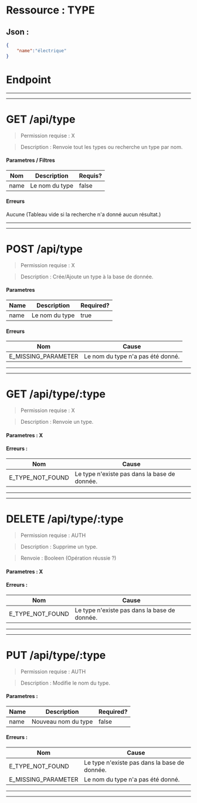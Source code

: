 # Ressource : TYPE

## Json : 
```json
{
	"name":"électrique"
}
```

# Endpoint
* * *
* * *

# GET /api/type
> Permission requise : X

> Description : Renvoie tout les types ou recherche un type par nom.

#### **Parametres / Filtres** 

| Nom | Description | Requis? |
| ---- | ----------- | --------- |
| name | Le nom du type | false |

#### **Erreurs**
Aucune (Tableau vide si la recherche n'a donné aucun résultat.)
* * *
* * *
# POST /api/type
> Permission requise : X

> Description : Crée/Ajoute un type à la base de donnée.

#### **Parametres**

| Name | Description | Required? |
| ---- | ----------- | --------- |
| name | Le nom du type | true |

#### **Erreurs**

| Nom | Cause |
| --- | ----- |
| E_MISSING_PARAMETER | Le nom du type n'a pas été donné. |
* * *
* * *
# GET /api/type/:type
> Permission requise : X

> Description : Renvoie un type.

#### **Parametres** : X

#### **Erreurs** :

| Nom | Cause |
| --- | ----- |
| E_TYPE_NOT_FOUND | Le type n'existe pas dans la base de donnée. |

* * *
* * *

# DELETE /api/type/:type
> Permission requise : AUTH

> Description : Supprime un type.

> Renvoie : Booleen (Opération réussie ?)
#### **Parametres** : X

#### **Erreurs** :

| Nom | Cause |
| --- | ----- |
| E_TYPE_NOT_FOUND | Le type n'existe pas dans la base de donnée. |

* * *
* * *
# PUT /api/type/:type
> Permission requise : AUTH

> Description : Modifie le nom du type.

#### **Parametres** :

| Name | Description | Required? | 
| ---- | ----------- | --------- | 
| name | Nouveau nom du type | false | 

#### **Erreurs** :

| Nom | Cause |
| --- | ----- |
| E_TYPE_NOT_FOUND | Le type n'existe pas dans la base de donnée. |
| E_MISSING_PARAMETER | Le nom du type n'a pas été donné. |

* * *
* * *